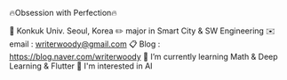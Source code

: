 🔥Obsession with Perfection🔥

🏫 Konkuk Univ. Seoul, Korea
✏️ major in Smart City & SW Engineering
✉️ email : writerwoody@gmail.com
📋 Blog : https://blog.naver.com/writerwoody
🌱 I’m currently learning Math & Deep Learning & Flutter
🌟 I'm interested in AI
